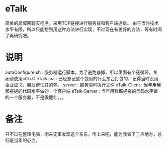 # eTalk
简单的局域网聊天程序。采用TCP链接进行服务器和客户端通信。
由于当时技术水平有限，所以只能想到用这种方法进行实现，不过现在有更好的方法，等有时间了再研究吧。

# 说明
autoConfigure.sh : 服务器运行脚本。为了避免崩掉，所以里面有个死循环，关闭请使用ctrl+C
eTalk.ipa        : 已经忘记这个包用的什么东西打包的，记得当时没用企业证书，朋友帮忙打的包。
server           : 服务端可执行文件
eTalk-Client     : 当年用我那搓搓的代码水平做的一个客户端
eTalk-Server     : 当年用我那搓搓的代码水平做的一个服务器，不是很健壮。。。

# 备注
只不过在整理电脑，闲来无事发现这个东东，传上来吧，能为我省下丁点地方，总归是当年的心血。
